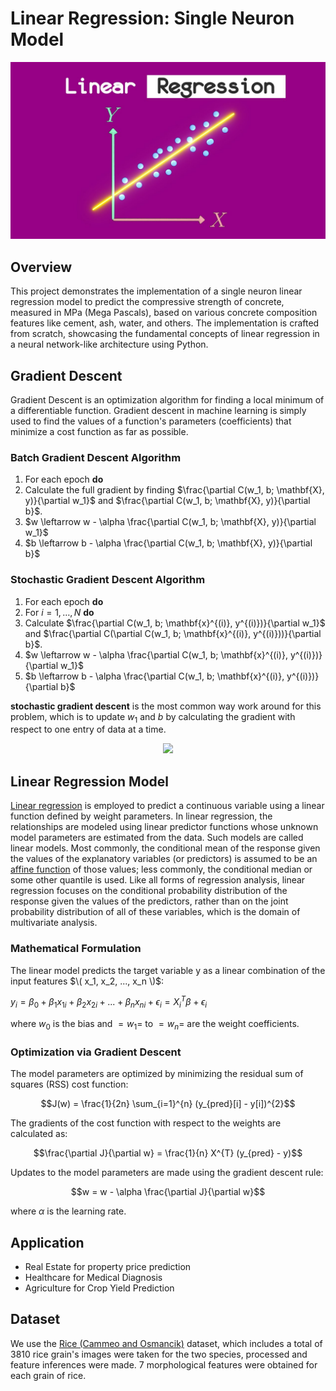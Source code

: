 # Linear Regression: Single Neuron Model

![Linear Regression Model](https://github.com/Naiwen1997/IDNE-577-Machine-Learning/blob/master/Images/linear_regression.jpg)

## Overview
This project demonstrates the implementation of a single neuron linear regression model to predict the compressive strength of concrete, measured in MPa (Mega Pascals), based on various concrete composition features like cement, ash, water, and others. The implementation is crafted from scratch, showcasing the fundamental concepts of linear regression in a neural network-like architecture using Python.

## Gradient Descent
Gradient Descent is an optimization algorithm for finding a local minimum of a differentiable function. Gradient descent in machine learning is simply used to find the values of a function's parameters (coefficients) that minimize a cost function as far as possible.

### Batch Gradient Descent Algorithm
1. For each epoch **do**
2. Calculate the full gradient by finding $\frac{\partial C(w_1, b; \mathbf{X}, y)}{\partial w_1}$ and $\frac{\partial C(w_1, b; \mathbf{X}, y)}{\partial b}$.
3. $w \leftarrow w - \alpha \frac{\partial C(w_1, b; \mathbf{X}, y)}{\partial w_1}$
4. $b \leftarrow b - \alpha \frac{\partial C(w_1, b; \mathbf{X}, y)}{\partial b}$

### Stochastic Gradient Descent Algorithm
1. For each epoch **do**
2. For $i = 1, \dots, N$ **do**
3. Calculate $\frac{\partial C(w_1, b; \mathbf{x}^{(i)}, y^{(i)})}{\partial w_1}$ and $\frac{\partial C(\partial C(w_1, b; \mathbf{x}^{(i)}, y^{(i)}))}{\partial b}$.
2. $w \leftarrow w - \alpha \frac{\partial C(w_1, b; \mathbf{x}^{(i)}, y^{(i)})}{\partial w_1}$
3. $b \leftarrow b - \alpha \frac{\partial C(w_1, b; \mathbf{x}^{(i)}, y^{(i)})}{\partial b}$

**stochastic gradient descent** is the most common way work around for this problem, which is to update $w_1$ and $b$ by calculating the gradient with respect to one entry of data at a time. 

<p align="center">
    <img src="General_ML_Model.png" width="500">
</p>

## Linear Regression Model
[Linear regression](https://en.wikipedia.org/wiki/Linear_regression) is employed to predict a continuous variable using a linear function defined by weight parameters. In linear regression, the relationships are modeled using linear predictor functions whose unknown model parameters are estimated from the data. Such models are called linear models. Most commonly, the conditional mean of the response given the values of the explanatory variables (or predictors) is assumed to be an [affine function](https://en.wikipedia.org/wiki/Affine_transformation) of those values; less commonly, the conditional median or some other quantile is used. Like all forms of regression analysis, linear regression focuses on the conditional probability distribution of the response given the values of the predictors, rather than on the joint probability distribution of all of these variables, which is the domain of multivariate analysis.

### Mathematical Formulation
The linear model predicts the target variable y  as a linear combination of the input features $\( x_1, x_2, ..., x_n \)$:

$y_i = \beta_0 + \beta_1 x_{1i} + \beta_2 x_{2i} + ... + \beta_n x_{ni} + \epsilon_i = X_i^T \beta + \epsilon_i$

where $w_0$ is the bias and $=w_1=$ to $=w_n=$ are the weight coefficients.

### Optimization via Gradient Descent
The model parameters are optimized by minimizing the residual sum of squares (RSS) cost function:

$$J(w) = \frac{1}{2n} \sum_{i=1}^{n} (y_{pred}[i] - y[i])^{2}$$

The gradients of the cost function with respect to the weights are calculated as:

$$\frac{\partial J}{\partial w} = \frac{1}{n} X^{T} (y_{pred} - y)$$

Updates to the model parameters are made using the gradient descent rule:

$$w = w - \alpha \frac{\partial J}{\partial w}$$

where $\alpha$ is the learning rate.

## Application
- Real Estate for property price prediction
- Healthcare for Medical Diagnosis
- Agriculture for Crop Yield Prediction

## Dataset
We use the [Rice (Cammeo and Osmancik)](https://archive.ics.uci.edu/dataset/545/rice+cammeo+and+osmancik) dataset, which includes a total of 3810 rice grain's images were taken for the two species, processed and feature inferences were made. 7 morphological features were obtained for each grain of rice.

